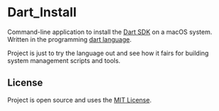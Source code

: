 # Dart_Install

Command-line application to install the [Dart SDK](https://dart.dev/get-dart/archive) on a macOS system. Written in the programming [dart language](https://dart.dev/).

Project is just to try the language out and see how it fairs for building system management scripts and tools.

## License

Project is open source and uses the [MIT License](./LICENSE).


